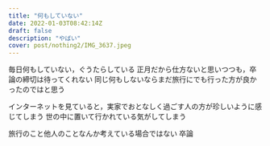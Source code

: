 ```yaml
---
title: "何もしていない"
date: 2022-01-03T08:42:14Z
draft: false
description: "やばい"
cover: post/nothing2/IMG_3637.jpeg
---
```


毎日何もしていない，ぐうたらしている
正月だから仕方ないと思いつつも，卒論の締切は待ってくれない
同じ何もしないならまだ旅行にでも行った方が良かったのではと思う

インターネットを見ていると，実家でおとなしく過ごす人の方が珍しいように感じてしまう
世の中に置いて行かれている気がしてしまう

旅行のこと他人のことなんか考えている場合ではない
卒論
